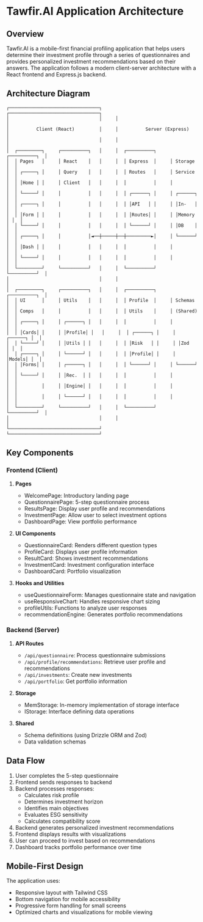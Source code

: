# Tawfir.AI Application Architecture

## Overview

Tawfir.AI is a mobile-first financial profiling application that helps users determine their investment profile through a series of questionnaires and provides personalized investment recommendations based on their answers. The application follows a modern client-server architecture with a React frontend and Express.js backend.

## Architecture Diagram

```
┌─────────────────────────────────┐     ┌─────────────────────────────────┐
│                                 │     │                                 │
│          Client (React)         │     │          Server (Express)       │
│                                 │     │                                 │
│  ┌─────────┐     ┌──────────┐   │     │  ┌──────────┐     ┌──────────┐  │
│  │ Pages   │     │ React    │   │     │  │ Express  │     │ Storage  │  │
│  │ ┌─────┐ │     │ Query    │   │     │  │ Routes   │     │ Service  │  │
│  │ │Home │ │     │ Client   │   │     │  │          │     │          │  │
│  │ └─────┘ │     │          │   │     │  │ ┌──────┐ │     │ ┌──────┐ │  │
│  │ ┌─────┐ │     │          │   │     │  │ │API   │ │     │ │In-   │ │  │
│  │ │Form │ │     │          │   │     │  │ │Routes│ │     │ │Memory │ │  │
│  │ └─────┘ │     │          │   │     │  │ └──────┘ │     │ │DB    │ │  │
│  │ ┌─────┐ │     │          │◄──┼─────┼──┼─────────►│     │ └──────┘ │  │
│  │ │Dash │ │     │          │   │     │  │          │     │          │  │
│  │ └─────┘ │     │          │   │     │  │          │     │          │  │
│  └─────────┘     └──────────┘   │     │  └──────────┘     └──────────┘  │
│                                 │     │                                 │
│  ┌─────────┐     ┌──────────┐   │     │  ┌──────────┐     ┌──────────┐  │
│  │ UI      │     │ Utils    │   │     │  │ Profile  │     │ Schemas  │  │
│  │ Comps   │     │          │   │     │  │ Utils    │     │ (Shared) │  │
│  │ ┌─────┐ │     │ ┌──────┐ │   │     │  │          │     │          │  │
│  │ │Cards│ │     │ │Profile│ │   │     │  │ ┌──────┐ │     │ ┌──────┐ │  │
│  │ └─────┘ │     │ │Utils │ │   │     │  │ │Risk   │ │     │ │Zod   │ │  │
│  │ ┌─────┐ │     │ └──────┘ │   │     │  │ │Profile│ │     │ │Models│ │  │
│  │ │Forms│ │     │ ┌──────┐ │   │     │  │ └──────┘ │     │ └──────┘ │  │
│  │ └─────┘ │     │ │Rec.  │ │   │     │  │          │     │          │  │
│  │         │     │ │Engine│ │   │     │  │          │     │          │  │
│  │         │     │ └──────┘ │   │     │  │          │     │          │  │
│  └─────────┘     └──────────┘   │     │  └──────────┘     └──────────┘  │
│                                 │     │                                 │
└─────────────────────────────────┘     └─────────────────────────────────┘
```

## Key Components

### Frontend (Client)

1. **Pages**
   - WelcomePage: Introductory landing page
   - QuestionnairePage: 5-step questionnaire process
   - ResultsPage: Display user profile and recommendations
   - InvestmentPage: Allow user to select investment options
   - DashboardPage: View portfolio performance

2. **UI Components**
   - QuestionnaireCard: Renders different question types
   - ProfileCard: Displays user profile information
   - ResultCard: Shows investment recommendations
   - InvestmentCard: Investment configuration interface
   - DashboardCard: Portfolio visualization

3. **Hooks and Utilities**
   - useQuestionnaireForm: Manages questionnaire state and navigation
   - useResponsiveChart: Handles responsive chart sizing
   - profileUtils: Functions to analyze user responses
   - recommendationEngine: Generates portfolio recommendations

### Backend (Server)

1. **API Routes**
   - `/api/questionnaire`: Process questionnaire submissions
   - `/api/profile/recommendations`: Retrieve user profile and recommendations
   - `/api/investments`: Create new investments
   - `/api/portfolio`: Get portfolio information

2. **Storage**
   - MemStorage: In-memory implementation of storage interface
   - IStorage: Interface defining data operations

3. **Shared**
   - Schema definitions (using Drizzle ORM and Zod)
   - Data validation schemas

## Data Flow

1. User completes the 5-step questionnaire
2. Frontend sends responses to backend
3. Backend processes responses:
   - Calculates risk profile
   - Determines investment horizon
   - Identifies main objectives
   - Evaluates ESG sensitivity
   - Calculates compatibility score
4. Backend generates personalized investment recommendations
5. Frontend displays results with visualizations
6. User can proceed to invest based on recommendations
7. Dashboard tracks portfolio performance over time

## Mobile-First Design

The application uses:
- Responsive layout with Tailwind CSS
- Bottom navigation for mobile accessibility
- Progressive form handling for small screens
- Optimized charts and visualizations for mobile viewing